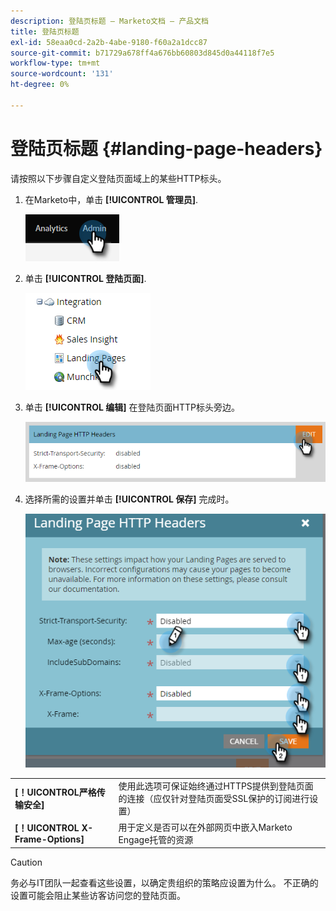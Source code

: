 ```yaml
---
description: 登陆页标题 — Marketo文档 — 产品文档
title: 登陆页标题
exl-id: 58eaa0cd-2a2b-4abe-9180-f60a2a1dcc87
source-git-commit: b71729a678ff4a676bb60803d845d0a44118f7e5
workflow-type: tm+mt
source-wordcount: '131'
ht-degree: 0%

---
```


# 登陆页标题 {#landing-page-headers}

请按照以下步骤自定义登陆页面域上的某些HTTP标头。

1. 在Marketo中，单击 **[!UICONTROL 管理员]**.

   ![](assets/landing-page-headers-1.png)

1. 单击 **[!UICONTROL 登陆页面]**.

   ![](assets/landing-page-headers-2.png)

1. 单击 **[!UICONTROL 编辑]** 在登陆页面HTTP标头旁边。

   ![](assets/landing-page-headers-3.png)

1. 选择所需的设置并单击 **[!UICONTROL 保存]** 完成时。

   ![](assets/landing-page-headers-4.png)

<table>
 <tr>
  <td><strong>[！UICONTROL严格传输安全]</strong></td>
  <td>使用此选项可保证始终通过HTTPS提供到登陆页面的连接（应仅针对登陆页面受SSL保护的订阅进行设置）</td>
 </tr>
 <tr>
  <td><strong>[！UICONTROL X-Frame-Options]</strong></td>
  <td>用于定义是否可以在外部网页中嵌入Marketo Engage托管的资源</td>
 </tr>
</table>

>[!CAUTION]
>
>务必与IT团队一起查看这些设置，以确定贵组织的策略应设置为什么。 不正确的设置可能会阻止某些访客访问您的登陆页面。
